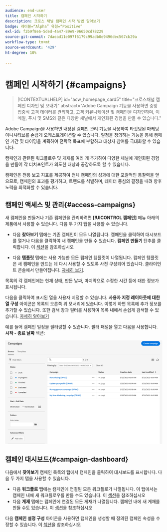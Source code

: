 ```yaml
---
audience: end-user
title: 캠페인 시작하기
description: 크로스 채널 캠페인 시작 방법 알아보기
badge: 레이블=“Alpha” 유형=“Positive”
exl-id: f2b9f8e6-5ded-4a47-89e9-96650cd78229
source-git-commit: 7daead11e097f6179c99adb0e9496dec567cb29a
workflow-type: tm+mt
source-wordcount: '429'
ht-degree: 10%

---
```



# 캠페인 시작하기 {#campaigns}

>[!CONTEXTUALHELP]
>id="acw_homepage_card5"
>title="크로스채널 캠페인 디자인 및 보내기"
>abstract="Adobe Campaign 기능을 사용하면 중앙 집중식 고객 데이터를 관리하고, 고객 커뮤니케이션 및 캠페인을 디자인하며, 이메일, 푸시 및 SMS와 같은 다양한 채널에서 개인화된 경험을 만들 수 있습니다."

Adobe Campaign을 사용하면 내장된 캠페인 관리 기능을 사용하여 타깃팅된 마케팅 이니셔티브를 손쉽게 오케스트레이션할 수 있습니다. 일정을 정의하는 기능을 통해 캠페인 기간 및 타이밍을 계획하여 전략적 목표에 부합하고 대상자 참여를 극대화할 수 있습니다.

캠페인과 관련된 워크플로우 및 게재를 여러 개 추가하여 다양한 채널에 개인화된 경험을 만들어 각 터치포인트가 의도한 대상과 공감하도록 할 수 있습니다.

캠페인은 전용 보고 지표를 제공하여 전체 캠페인의 성과에 대한 포괄적인 통찰력을 얻으므로, 캠페인의 효과를 평가하고, 트렌드를 식별하며, 데이터 중심의 결정을 내려 향후 노력을 최적화할 수 있습니다.

<!--
Use Adobe Campaign to create cross-channel campaigns. With its marketing campaign orchestration capabilities, you can manage and centralize customer data, design customer communications and campaigns, and create personalized experiences across different channels. In this version, email, push and SMS channels are available.

Design and execute high-volume email campaigns to deliver personalized messages, for all platforms and screen sizes. 
Measure the effectiveness of your deliveries with detailed reports including the counts of opens, clicks, forwards, and more. With Adobe Campaign segmentation capabilities, you can run queries against a high-volume database, and easily define dynamic marketing segments which perfectly target your campaigns.
-->

<!--
Get Started with campaigns
Adobe Campaign offers a set of solutions that help you personalize and deliver campaigns across all of your online and offline channels. You can create, configure, execute and analyze marketing campaigns. All marketing campaigns can be managed from a unified control center. Discover how to browse and create marketing campaigns in this section.

Campaigns include actions (deliveries) and processes (importing or extracting files), as well as resources (marketing documents, delivery outlines). They are used in marketing campaigns. Campaigns are part of a program, and programs are included in a campaign plan.
-->

## 캠페인 액세스 및 관리{#access-campaigns}

새 캠페인을 만들거나 기존 캠페인을 관리하려면 **[!UICONTROL 캠페인]** 메뉴 아래의 제품에서 사용할 수 있습니다. 다음 두 가지 탭을 사용할 수 있습니다.

* 다음 **찾아보기** 탭에는 기존 캠페인이 모두 나열됩니다. 캠페인을 클릭하여 대시보드를 열거나 다음을 클릭하여 새 캠페인을 만들 수 있습니다. **캠페인 만들기** 단추를 클릭합니다. 이 [섹션](create-campaigns.md#create-campaigns)을 참조하십시오

* 다음 **템플릿** 탭에는 사용 가능한 모든 캠페인 템플릿이 나열됩니다. 캠페인 템플릿은 새 캠페인을 만드는 데 다시 사용할 수 있도록 사전 구성되어 있습니다. 클라이언트 콘솔에서 만들어집니다. [자세히 보기](https://experienceleague.adobe.com/docs/campaign/automation/campaign-orchestration/marketing-campaign-templates.html?lang=ko).

목록의 각 캠페인에는 현재 상태, 만든 날짜, 마지막으로 수정한 시간 등에 대한 정보가 표시됩니다.

다음을 클릭하여 표시된 열을 사용자 지정할 수 있습니다. **사용자 지정 레이아웃에 대한 열 구성** 아이콘은 목록의 오른쪽 위 모서리에 있습니다. 이렇게 하면 목록에 추가 정보를 추가할 수 있습니다. 또한 검색 창과 필터를 사용하여 목록 내에서 손쉽게 검색할 수 있습니다. [자세히 알아보기](../get-started/user-interface.md#list-screens)

예를 들어 캠페인 일정을 필터링할 수 있습니다. 필터 패널을 열고 다음을 사용합니다. **시작 - 종료 날짜** 섹션:

![캠페인 목록](assets/campaign-filter-on-dates.png)

## 캠페인 대시보드{#campaign-dashboard}

다음에서 **찾아보기** 캠페인 목록의 탭에서 캠페인을 클릭하여 대시보드를 표시합니다. 다음 두 가지 탭을 사용할 수 있습니다.

* 다음 **워크플로** 탭에는 캠페인에 연결된 모든 워크플로가 나열됩니다. 이 탭에서는 캠페인 내에 새 워크플로우를 만들 수도 있습니다. 이 [섹션](create-campaigns.md#create-campaigns)을 참조하십시오
* 다음 **게재** 탭에는 캠페인에 연결된 모든 게재가 나열됩니다. 캠페인 내에 새 게재를 만들 수도 있습니다. 이 [섹션](create-campaigns.md#create-campaigns)을 참조하십시오

다음 **캠페인 설정 구성** 아이콘을 사용하면 캠페인을 생성할 때 정의된 캠페인 속성을 수정할 수 있습니다. 이 [섹션](create-campaigns.md#create-campaigns)을 참조하십시오

